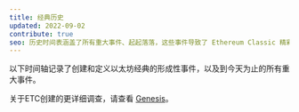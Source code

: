 ```yaml
---
title: 经典历史
updated: 2022-09-02
contribute: true
seo: 历史时间表涵盖了所有重大事件、起起落落，这些事件导致了 Ethereum Classic 精彩世界的现状。
---
```


以下时间轴记录了创建和定义以太坊经典的形成性事件，以及到今天为止的所有重大事件。

关于ETC创建的更详细调查，请查看 [Genesis](/why-classic/genesis)。
